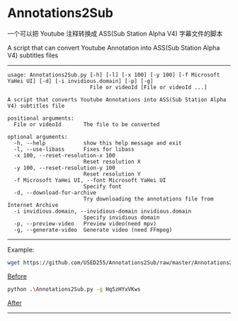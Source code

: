 # Annotations2Sub

一个可以把 Youtube 注释转换成 ASS(Sub Station Alpha V4) 字幕文件的脚本

A script that can convert Youtube Annotation into ASS(Sub Station Alpha V4) subtitles files

---

```man
usage: Annotations2Sub.py [-h] [-l] [-x 100] [-y 100] [-f Microsoft YaHei UI] [-d] [-i invidious.domain] [-p] [-g] 
                          File or videoId [File or videoId ...]

A script that converts Youtube Annotations into ASS(Sub Station Alpha V4) subtitles file

positional arguments:
  File or videoId       The file to be converted

optional arguments:
  -h, --help            show this help message and exit
  -l, --use-libass      Fixes for libass
  -x 100, --reset-resolution-x 100
                        Reset resolution X
  -y 100, --reset-resolution-y 100
                        Reset resolution Y
  -f Microsoft YaHei UI, --font Microsoft YaHei UI 
                        Specify font
  -d, --download-for-archive
                        Try downloading the annotations file from Internet Archive
  -i invidious.domain, --invidious-domain invidious.domain
                        Specify invidious domain
  -p, --preview-video   Preview video(need mpv)
  -g, --generate-video  Generate video (need FFmpeg)

```

---

Example:

```bash
wget https://github.com/USED255/Annotations2Sub/raw/master/Annotations2Sub.py 
```

[Before](https://www.youtube.com/watch?v=HqSzHYxVKws)

```bash
python .\Annotations2Sub.py -g HqSzHYxVKws
```

[After](https://www.bilibili.com/video/BV1Ff4y1t7Dj)

---
